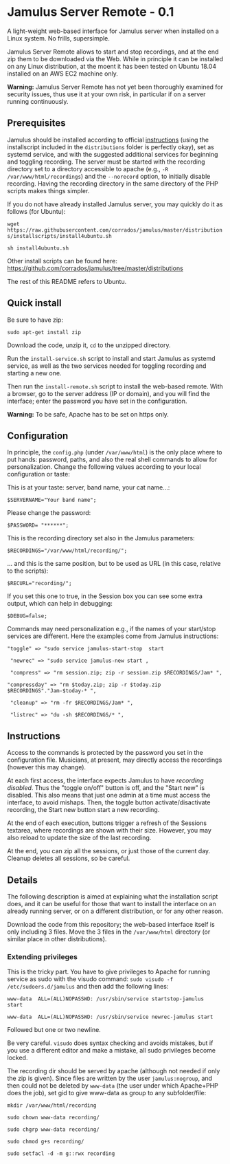 # Jamulus Server Remote - 0.1
A light-weight web-based interface for Jamulus server when installed on a Linux system. No frills, supersimple.

Jamulus Server Remote allows to start and stop recordings, and at the end zip them to be downloaded via the Web. While in principle it can be installed on any Linux distribution, at the moent it has been tested on Ubuntu 18.04 installed on an AWS EC2 machine only. 

**Warning:** Jamulus Server Remote has not yet been thoroughly examined for security issues, thus use it at your own risk, in particular if on a server running continuously.  

## Prerequisites
Jamulus should be installed according to official [instructions](https://jamulus.io/wiki/Server-Linux) (using the installscript included in the `distributions` folder is perfectly okay), set as systemd service, and with the suggested additional services for beginning and toggling recording. 
The server must be started with the recording directory set to a directory accessible to apache (e.g., `-R /var/www/html/recordings`) and the `--norecord` option, to initially disable recording. Having the recording directory in the same directory of the PHP scripts makes things simpler.

If you do not have already installed Jamulus server, you may quickly do it as follows (for Ubuntu):

`wget https://raw.githubusercontent.com/corrados/jamulus/master/distributions/installscripts/install4ubuntu.sh`

`sh install4ubuntu.sh`

Other install scripts can be found here: https://github.com/corrados/jamulus/tree/master/distributions

The rest of this README refers to Ubuntu.

## Quick install
Be sure to have zip:

`sudo apt-get install zip`

Download the code, unzip it, `cd` to the unzipped directory.

Run the `install-service.sh` script to install and start Jamulus as systemd service, as well as the two services needed for toggling recording and starting a new one. 

Then run the `install-remote.sh` script to install the web-based remote. With a browser, go to the server address (IP or domain), and you will find the interface; enter the password you have set in the configuration.

**Warning:** To be safe, Apache has to be set on https only. 



## Configuration 

In principle, the `config.php` (under `/var/www/html`) is the only place where to put hands: password, paths, and also the real shell commands to allow for personalization. Change the following values according to your local configuration or taste:

This is at your taste: server, band name, your cat name...:

`$SERVERNAME="Your band name";`

Please change the password:

`$PASSWORD= "******";`

This is the recording directory set also in the Jamulus parameters:

`$RECORDINGS="/var/www/html/recording/";`

... and this is the same position, but to be used as URL (in this case, relative to the scripts):

`$RECURL="recording/";`

If you set this one to true, in the Session box you can see some extra output, which can help in debugging:

`$DEBUG=false;`

Commands may need personalization e.g., if the names of your start/stop services are different. Here the examples come from Jamulus instructions:

` "toggle" => "sudo service jamulus-start-stop  start `

` "newrec" => "sudo service jamulus-new start ,`

` "compress" => "rm session.zip; zip -r session.zip $RECORDINGS/Jam* ",`

` "compressday" => "rm $today.zip; zip -r $today.zip $RECORDINGS"."Jam-$today-* ", `

` "cleanup" => "rm -fr $RECORDINGS/Jam* ",`

` "listrec" => "du -sh $RECORDINGS/* ",`

## Instructions
Access to the commands is protected by the password you set in the configuration file. Musicians, at present, may directly access the recordings (however this may change).

At each first access, the interface expects Jamulus to have *recording disabled*. Thus the "toggle on/off" button is off, and the "Start new" is disabled. This also means that just one admin at a time must access the interface, to avoid mishaps. Then, the toggle button activate/disactivate recording, the Start new button start a new recording. 

At the end of each execution, buttons trigger a refresh of the Sessions textarea, where recordings are shown with their size. However, you may also reload to update the size of the last recording. 

At the end, you can zip all the sessions, or just those of the current day. Cleanup deletes all sessions, so be careful. 



## Details
The following description is aimed at explaining what the installation script does, and it can be useful for those that want to install the interface on an already running server, or on a different distribution, or for any other reason.

Download the code from this repository; the web-based interface itself is only including 3 files. Move the 3 files in the `/var/www/html` directory (or similar place in other distributions). 

### Extending privileges
This is the tricky part. You have to give privileges to Apache for running service as sudo with the visudo command:
`sudo visudo -f /etc/sudoers.d/jamulus`
and then add the following lines:

`www-data  ALL=(ALL)NOPASSWD: /usr/sbin/service startstop-jamulus  start`

`www-data  ALL=(ALL)NOPASSWD: /usr/sbin/service newrec-jamulus start`

Followed but one or two newline.

Be very careful. `visudo` does syntax checking and avoids mistakes, but if you use a different editor and make a mistake, all sudo privileges become locked.

The recording dir should be served by apache (although not needed if only the zip is given).
Since files are written by the user `jamulus:nogroup`, and then could not be deleted by `www-data` (the user under which Apache+PHP does the job), set gid to give www-data as group to any subfolder/file: 

`mkdir /var/www/html/recording`

`sudo chown www-data recording/`

`sudo chgrp www-data recording/`

`sudo chmod g+s recording/`

`sudo setfacl -d -m g::rwx recording`


